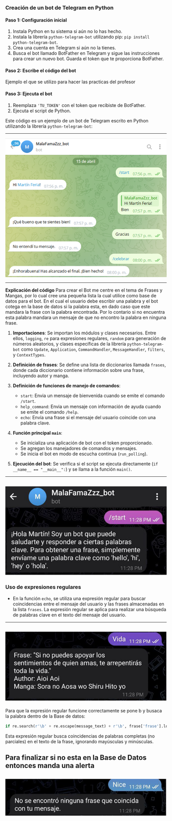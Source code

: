 
### Creación de un bot de Telegram en Python

#### Paso 1: Configuración inicial

1. Instala Python en tu sistema si aún no lo has hecho.
2. Instala la librería `python-telegram-bot` utilizando pip: `pip install python-telegram-bot`.
3. Crea una cuenta en Telegram si aún no la tienes.
4. Busca el bot llamado BotFather en Telegram y sigue las instrucciones para crear un nuevo bot. Guarda el token que te proporciona BotFather.

#### Paso 2: Escribe el código del bot
   Ejemplo el que se utilizo para hacer las practicas del profesor
#### Paso 3: Ejecuta el bot

1. Reemplaza `'TU_TOKEN'` con el token que recibiste de BotFather.
2. Ejecuta el script de Python.

Este código es un ejemplo de un bot de Telegram escrito en Python utilizando la librería `python-telegram-bot`:

---

![Bot de Telegram](img/4.png)

---

**Explicación del código**
   Para crear el Bot me centre en el tema de Frases y Mangas, por lo cual cree una pequeña lista la cual utilice como base de datos para el bot. En el cual el usuario debe escribir una palabra y el    bot cotega en la base de datos si la palabra esta, en dado caso que este mandara la frase con la palabra encontrada. Por lo contario si no encuentra esta palabra mandara un mensaje de que no        encontro la palabra en ninguna frase.
1. **Importaciones**: Se importan los módulos y clases necesarios. Entre ellos, `logging`, `re` para expresiones regulares, `random` para generación de números aleatorios, y clases específicas de la librería `python-telegram-bot` como `Update`, `Application`, `CommandHandler`, `MessageHandler`, `filters`, y `ContextTypes`.

2. **Definición de frases**: Se define una lista de diccionarios llamada `frases`, donde cada diccionario contiene información sobre una frase, incluyendo autor y manga.

3. **Definición de funciones de manejo de comandos**:
   - `start`: Envia un mensaje de bienvenida cuando se emite el comando `/start`.
   - `help_command`: Envia un mensaje con información de ayuda cuando se emite el comando `/help`.
   - `echo`: Envía una frase si el mensaje del usuario coincide con una palabra clave.

4. **Función principal `main`**:
   - Se inicializa una aplicación de bot con el token proporcionado.
   - Se agregan los manejadores de comandos y mensajes.
   - Se inicia el bot en modo de escucha continua (`run_polling`).

5. **Ejecución del bot**: Se verifica si el script se ejecuta directamente (`if __name__ == "__main__":`) y se llama a la función `main()`.

---
![Bot de Telegram](img/1.jpg)
---

### Uso de expresiones regulares

- En la función `echo`, se utiliza una expresión regular para buscar coincidencias entre el mensaje del usuario y las frases almacenadas en la lista `frases`. La expresión regular se aplica para realizar una búsqueda de palabras clave en el texto del mensaje del usuario.
---
![Bot de Telegram](img/2.jpg)
---
Para que la expresión regular funcione correctamente se pone b y busaca la palabra dentro de la Base de datos:
```python
if re.search(r'\b' + re.escape(message_text) + r'\b', frase['frase'].lower()):
```

Esta expresión regular busca coincidencias de palabras completas (no parciales) en el texto de la frase, ignorando mayúsculas y minúsculas.

Para finalizar si no esta en la Base de Datos entonces manda una alerta
---
![Bot de Telegram](img/3.jpg)
---
